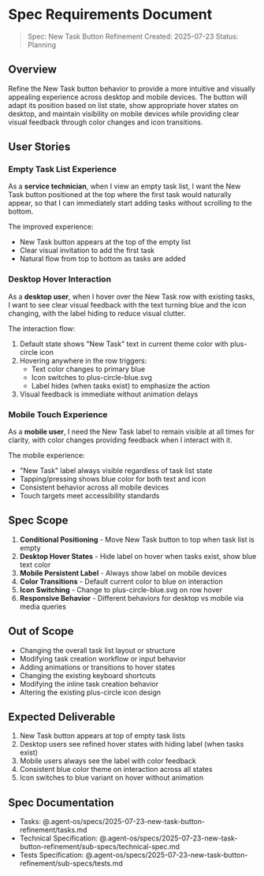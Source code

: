 # Spec Requirements Document

> Spec: New Task Button Refinement
> Created: 2025-07-23
> Status: Planning

## Overview

Refine the New Task button behavior to provide a more intuitive and visually appealing experience across desktop and mobile devices. The button will adapt its position based on list state, show appropriate hover states on desktop, and maintain visibility on mobile devices while providing clear visual feedback through color changes and icon transitions.

## User Stories

### Empty Task List Experience

As a **service technician**, when I view an empty task list, I want the New Task button positioned at the top where the first task would naturally appear, so that I can immediately start adding tasks without scrolling to the bottom.

The improved experience:
- New Task button appears at the top of the empty list
- Clear visual invitation to add the first task
- Natural flow from top to bottom as tasks are added

### Desktop Hover Interaction

As a **desktop user**, when I hover over the New Task row with existing tasks, I want to see clear visual feedback with the text turning blue and the icon changing, with the label hiding to reduce visual clutter.

The interaction flow:
1. Default state shows "New Task" text in current theme color with plus-circle icon
2. Hovering anywhere in the row triggers:
   - Text color changes to primary blue
   - Icon switches to plus-circle-blue.svg
   - Label hides (when tasks exist) to emphasize the action
3. Visual feedback is immediate without animation delays

### Mobile Touch Experience

As a **mobile user**, I need the New Task label to remain visible at all times for clarity, with color changes providing feedback when I interact with it.

The mobile experience:
- "New Task" label always visible regardless of task list state
- Tapping/pressing shows blue color for both text and icon
- Consistent behavior across all mobile devices
- Touch targets meet accessibility standards

## Spec Scope

1. **Conditional Positioning** - Move New Task button to top when task list is empty
2. **Desktop Hover States** - Hide label on hover when tasks exist, show blue text color
3. **Mobile Persistent Label** - Always show label on mobile devices
4. **Color Transitions** - Default current color to blue on interaction
5. **Icon Switching** - Change to plus-circle-blue.svg on row hover
6. **Responsive Behavior** - Different behaviors for desktop vs mobile via media queries

## Out of Scope

- Changing the overall task list layout or structure
- Modifying task creation workflow or input behavior
- Adding animations or transitions to hover states
- Changing the existing keyboard shortcuts
- Modifying the inline task creation behavior
- Altering the existing plus-circle icon design

## Expected Deliverable

1. New Task button appears at top of empty task lists
2. Desktop users see refined hover states with hiding label (when tasks exist)
3. Mobile users always see the label with color feedback
4. Consistent blue color theme on interaction across all states
5. Icon switches to blue variant on hover without animation

## Spec Documentation

- Tasks: @.agent-os/specs/2025-07-23-new-task-button-refinement/tasks.md
- Technical Specification: @.agent-os/specs/2025-07-23-new-task-button-refinement/sub-specs/technical-spec.md
- Tests Specification: @.agent-os/specs/2025-07-23-new-task-button-refinement/sub-specs/tests.md